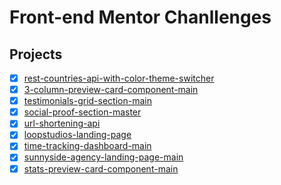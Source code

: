# Front-end Mentor Chanllenges

## Projects

- [x] [rest-countries-api-with-color-theme-switcher](https://rest-countries-api-with-color-theme-switcher-nine.vercel.app/)
- [x] [3-column-preview-card-component-main](https://3-column-preview-card-component-main-swart.vercel.app/)
- [x] [testimonials-grid-section-main](https://testimonials-grid-section-main-imadatyatalah.netlify.app/)
- [x] [social-proof-section-master](https://social-proof-section-master-nine.netlify.app/)
- [x] [url-shortening-api](https://url-shortening-api-imadatyatalah.vercel.app/)
- [x] [loopstudios-landing-page](https://loopstudios-landing-page-zeta.vercel.app/)
- [x] [time-tracking-dashboard-main](https://time-tracking-dashboard-main.netlify.app/)
- [x] [sunnyside-agency-landing-page-main](https://sunnyside-agency-landing-page-imadatyatalah.netlify.app/)
- [x] [stats-preview-card-component-main](https://stats-preview-card-component-main-imadatyatalah.netlify.app/)
<!-- - [ ] [ecommerce-product-page-main]() -->
